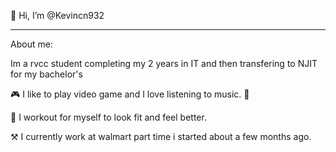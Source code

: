 👋 Hi, I’m @Kevincn932

___________________________________________________________________________________________________________________________________________________________________
About me: 

Im a rvcc student completing my 2 years in IT and then transfering to NJIT for my bachelor's 

🎮 I like to play video game and I love listening to music. 🎵

💪 I workout for myself to look fit and feel better.

⚒ I currently work at walmart part time i started about a few months ago. 
